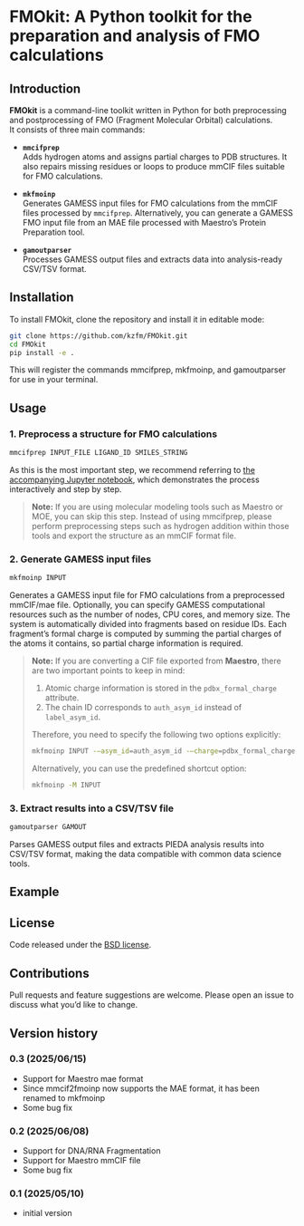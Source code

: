 # FMOkit: A Python toolkit for the preparation and analysis of FMO calculations

## Introduction
**FMOkit** is a command-line toolkit written in Python for both preprocessing and postprocessing of FMO (Fragment Molecular Orbital) calculations.  
It consists of three main commands:

- **`mmcifprep`**  
  Adds hydrogen atoms and assigns partial charges to PDB structures. It also repairs missing residues or loops to produce mmCIF files suitable for FMO calculations.

- **`mkfmoinp`**  
  Generates GAMESS input files for FMO calculations from the mmCIF files processed by `mmcifprep`.
  Alternatively, you can generate a GAMESS FMO input file from an MAE file processed with Maestro’s Protein Preparation tool.

- **`gamoutparser`**  
  Processes GAMESS output files and extracts data into analysis-ready CSV/TSV format.

## Installation

To install FMOkit, clone the repository and install it in editable mode:

```bash
git clone https://github.com/kzfm/FMOkit.git
cd FMOkit
pip install -e .
```

This will register the commands mmcifprep, mkfmoinp, and gamoutparser for use in your terminal.

## Usage

### 1. Preprocess a structure for FMO calculations

```bash
mmcifprep INPUT_FILE LIGAND_ID SMILES_STRING
```

As this is the most important step, we recommend referring to [the accompanying Jupyter notebook](https://github.com/kzfm/FMOkit/blob/main/examples/prepare_complex-5law.ipynb), which demonstrates the process interactively and step by step.

> **Note:**
> If you are using molecular modeling tools such as Maestro or MOE, you can skip this step.
> Instead of using mmcifprep, please perform preprocessing steps such as hydrogen addition within those tools and export the structure as an  mmCIF format file.

### 2. Generate GAMESS input files

```bash
mkfmoinp INPUT
```

Generates a GAMESS input file for FMO calculations from a preprocessed mmCIF/mae file.
Optionally, you can specify GAMESS computational resources such as the number of nodes, CPU cores, and memory size.
The system is automatically divided into fragments based on residue IDs.
Each fragment’s formal charge is computed by summing the partial charges of the atoms it contains, so partial charge information is required.

> **Note:**
> If you are converting a CIF file exported from **Maestro**, there are two important points to keep in mind:  
> 1. Atomic charge information is stored in the `pdbx_formal_charge` attribute.  
> 2. The chain ID corresponds to `auth_asym_id` instead of `label_asym_id`.
> 
> Therefore, you need to specify the following two options explicitly:
> 
> ```bash
> mkfmoinp INPUT -–asym_id=auth_asym_id -–charge=pdbx_formal_charge
> ```
> 
> Alternatively, you can use the predefined shortcut option:
> 
> ```bash
> mkfmoinp -M INPUT
> ```


### 3. Extract results into a CSV/TSV file

```bash
gamoutparser GAMOUT
```

Parses GAMESS output files and extracts PIEDA analysis results into CSV/TSV format, making the data compatible with common data science tools.

## Example

## License

Code released under the [BSD license](LICENSE).

## Contributions

Pull requests and feature suggestions are welcome.
Please open an issue to discuss what you’d like to change.

## Version history

### 0.3 (2025/06/15)
- Support for Maestro mae format
- Since mmcif2fmoinp now supports the MAE format, it has been renamed to mkfmoinp
- Some bug fix

### 0.2 (2025/06/08)
- Support for DNA/RNA Fragmentation
- Support for Maestro mmCIF file
- Some bug fix

### 0.1 (2025/05/10)
- initial version
